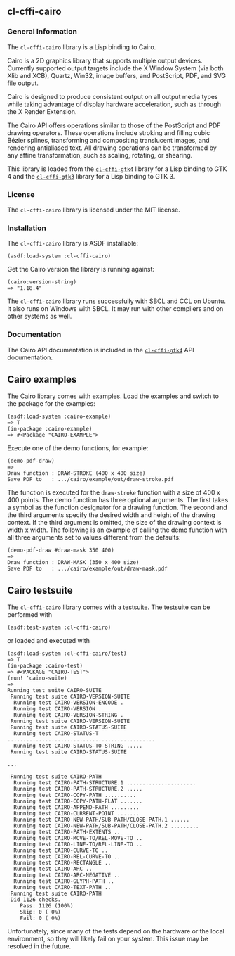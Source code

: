 ## cl-cffi-cairo

### General Information

The `cl-cffi-cairo` library is a Lisp binding to Cairo.

Cairo is a 2D graphics library that supports multiple output devices. Currently
supported output targets include the X Window System (via both Xlib and XCB),
Quartz, Win32, image buffers, and PostScript, PDF, and SVG file output.

Cairo is designed to produce consistent output on all output media types while
taking advantage of display hardware acceleration, such as through the X Render
Extension.

The Cairo API offers operations similar to those of the PostScript and PDF
drawing operators. These operations include stroking and filling cubic Bézier
splines, transforming and compositing translucent images, and rendering
antialiased text. All drawing operations can be transformed by any affine
transformation, such as scaling, rotating, or shearing.

This library is loaded from the
[`cl-cffi-gtk4`](https://github.com/crategus/cl-cffi-gtk4) library for a Lisp
binding to GTK 4 and the [`cl-cffi-gtk3`](https://github.com/crategus/cl-cffi-gtk3)
library for a Lisp binding to GTK 3.

### License

The `cl-cffi-cairo` library is licensed under the MIT license.

### Installation

The `cl-cffi-cairo` library is ASDF installable:
```
(asdf:load-system :cl-cffi-cairo)
```
Get the Cairo version the library is running against:
```
(cairo:version-string)
=> "1.18.4"
```
The `cl-cffi-cairo` library runs successfully with SBCL and CCL on Ubuntu. It
also runs on Windows with SBCL. It may run with other compilers and on other
systems as well.

### Documentation

The Cairo API documentation is included in the
[`cl-cffi-gtk4`](https://crategus.com/books/cl-cffi-gtk4/) API documentation.

## Cairo examples

The Cairo library comes with examples. Load the examples and switch to the
package for the examples:
```
(asdf:load-system :cairo-example)
=> T
(in-package :cairo-example)
=> #<Package "CAIRO-EXAMPLE">
```
Execute one of the demo functions, for example:
```
(demo-pdf-draw)
=>
Draw function : DRAW-STROKE (400 x 400 size)
Save PDF to   : .../cairo/example/out/draw-stroke.pdf
```
The function is executed for the `draw-stroke` function with a size of 400 x 400
points. The demo function has three optional arguments. The first takes a symbol
as the function designator for a drawing function. The second and the third
arguments specify the desired width and height of the drawing context. If the
third argument is omitted, the size of the drawing context is width x width. The
following is an example of calling the demo function with all three arguments
set to values different from the defaults:
```
(demo-pdf-draw #draw-mask 350 400)
=>
Draw function : DRAW-MASK (350 x 400 size)
Save PDF to   : .../cairo/example/out/draw-mask.pdf
```

## Cairo testsuite

The `cl-cffi-cairo` library comes with a testsuite. The testsuite can be
performed with
```
(asdf:test-system :cl-cffi-cairo)
```
or loaded and executed with
```
(asdf:load-system :cl-cffi-cairo/test)
=> T
(in-package :cairo-test)
=> #<PACKAGE "CAIRO-TEST">
(run! 'cairo-suite)
=>
Running test suite CAIRO-SUITE
 Running test suite CAIRO-VERSION-SUITE
  Running test CAIRO-VERSION-ENCODE .
  Running test CAIRO-VERSION .
  Running test CAIRO-VERSION-STRING .
 Running test suite CAIRO-VERSION-SUITE
 Running test suite CAIRO-STATUS-SUITE
  Running test CAIRO-STATUS-T ...............................................
  Running test CAIRO-STATUS-TO-STRING .....
 Running test suite CAIRO-STATUS-SUITE

...

 Running test suite CAIRO-PATH
  Running test CAIRO-PATH-STRUCTURE.1 ......................
  Running test CAIRO-PATH-STRUCTURE.2 .....
  Running test CAIRO-COPY-PATH ..........
  Running test CAIRO-COPY-PATH-FLAT .......
  Running test CAIRO-APPEND-PATH .........
  Running test CAIRO-CURRENT-POINT .......
  Running test CAIRO-NEW-PATH/SUB-PATH/CLOSE-PATH.1 ......
  Running test CAIRO-NEW-PATH/SUB-PATH/CLOSE-PATH.2 .........
  Running test CAIRO-PATH-EXTENTS ..
  Running test CAIRO-MOVE-TO/REL-MOVE-TO ..
  Running test CAIRO-LINE-TO/REL-LINE-TO ..
  Running test CAIRO-CURVE-TO ..
  Running test CAIRO-REL-CURVE-TO ..
  Running test CAIRO-RECTANGLE ..
  Running test CAIRO-ARC ..
  Running test CAIRO-ARC-NEGATIVE ..
  Running test CAIRO-GLYPH-PATH ..
  Running test CAIRO-TEXT-PATH ..
 Running test suite CAIRO-PATH
 Did 1126 checks.
    Pass: 1126 (100%)
    Skip: 0 ( 0%)
    Fail: 0 ( 0%)
```
Unfortunately, since many of the tests depend on the hardware or the local
environment, so they will likely fail on your system. This issue may be resolved
in the future.
